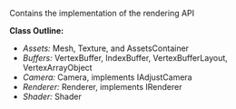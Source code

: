 Contains the implementation of the rendering API

**Class Outline:**
- *Assets:* Mesh, Texture, and AssetsContainer
- *Buffers:* VertexBuffer, IndexBuffer, VertexBufferLayout, VertexArrayObject
- *Camera:* Camera, implements IAdjustCamera
- *Renderer:* Renderer, implements IRenderer
- *Shader:* Shader